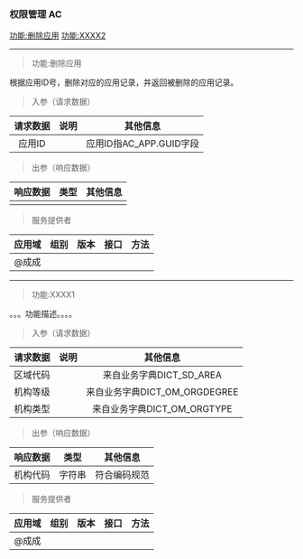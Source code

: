 ### 权限管理 AC

[功能:删除应用](#功能:删除应用 )
[功能:XXXX2](#功能:XXXX2 )


----

>功能:删除应用

根据应用ID号，删除对应的应用记录，并返回被删除的应用记录。

>入参（请求数据）

|请求数据| 说明  | 其他信息 |
| :-: | :-:  | :-:  |
|应用ID||应用ID指AC_APP.GUID字段|

>出参（响应数据）

|响应数据| 类型  | 其他信息 |
| :-: | :-:  | :-:  |
||||

>服务提供者

|应用域| 组别  |版本   |接口   |方法 |
| :-: | :-:  | :-:  | :-:  |:-:  |
|@成成|||||


----

>功能:XXXX1

。。。功能描述。。。。

>入参（请求数据）

|请求数据| 说明  | 其他信息 |
| :-: | :-:  | :-:  |
|区域代码||来自业务字典DICT_SD_AREA|
|机构等级||来自业务字典DICT_OM_ORGDEGREE|
|机构类型||来自业务字典DICT_OM_ORGTYPE|

>出参（响应数据）

|响应数据| 类型  | 其他信息 |
| :-: | :-:  | :-:  |
|机构代码|字符串|符合编码规范|

>服务提供者

|应用域| 组别  |版本   |接口   |方法 |
| :-: | :-:  | :-:  | :-:  |:-:  |
|@成成|||||
